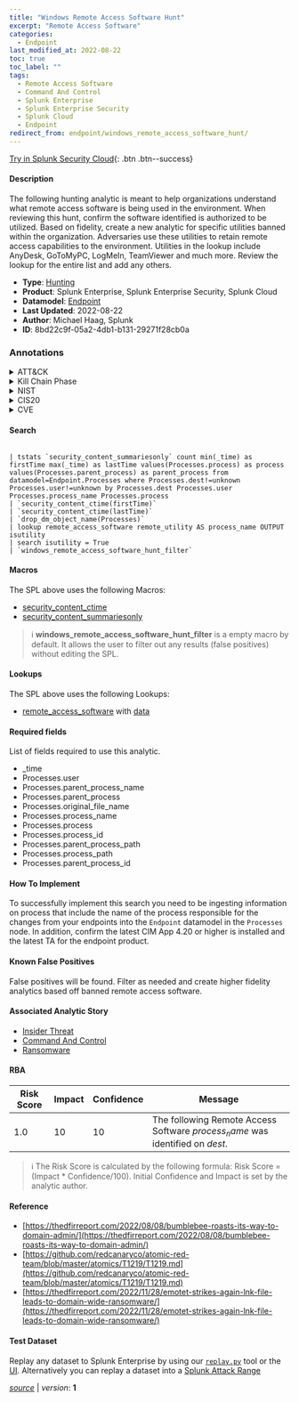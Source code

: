 ```yaml
---
title: "Windows Remote Access Software Hunt"
excerpt: "Remote Access Software"
categories:
  - Endpoint
last_modified_at: 2022-08-22
toc: true
toc_label: ""
tags:
  - Remote Access Software
  - Command And Control
  - Splunk Enterprise
  - Splunk Enterprise Security
  - Splunk Cloud
  - Endpoint
redirect_from: endpoint/windows_remote_access_software_hunt/
---
```




[Try in Splunk Security Cloud](https://www.splunk.com/en_us/cyber-security.html){: .btn .btn--success}

#### Description

The following hunting analytic is meant to help organizations understand what remote access software is being used in the environment. When reviewing this hunt, confirm the software identified is authorized to be utilized. Based on fidelity, create a new analytic for specific utilities banned within the organization. Adversaries use these utilities to retain remote access capabilities to the environment. Utilities in the lookup include AnyDesk, GoToMyPC, LogMeIn, TeamViewer and much more. Review the lookup for the entire list and add any others.

- **Type**: [Hunting](https://github.com/splunk/security_content/wiki/Detection-Analytic-Types)
- **Product**: Splunk Enterprise, Splunk Enterprise Security, Splunk Cloud
- **Datamodel**: [Endpoint](https://docs.splunk.com/Documentation/CIM/latest/User/Endpoint)
- **Last Updated**: 2022-08-22
- **Author**: Michael Haag, Splunk
- **ID**: 8bd22c9f-05a2-4db1-b131-29271f28cb0a

### Annotations
<details>
  <summary>ATT&CK</summary>

<div markdown="1">

#### [ATT&CK](https://attack.mitre.org/)

| ID          | Technique   | Tactic         |
| ----------- | ----------- |--------------- |
| [T1219](https://attack.mitre.org/techniques/T1219/) | Remote Access Software | Command And Control |

</div>
</details>


<details>
  <summary>Kill Chain Phase</summary>

<div markdown="1">

* Command and Control


</div>
</details>


<details>
  <summary>NIST</summary>

<div markdown="1">

* DE.AE



</div>
</details>

<details>
  <summary>CIS20</summary>

<div markdown="1">

* CIS 10



</div>
</details>

<details>
  <summary>CVE</summary>

<div markdown="1">


</div>
</details>


#### Search

```

| tstats `security_content_summariesonly` count min(_time) as firstTime max(_time) as lastTime values(Processes.process) as process values(Processes.parent_process) as parent_process from datamodel=Endpoint.Processes where Processes.dest!=unknown Processes.user!=unknown by Processes.dest Processes.user Processes.process_name Processes.process 
| `security_content_ctime(firstTime)` 
| `security_content_ctime(lastTime)` 
| `drop_dm_object_name(Processes)` 
| lookup remote_access_software remote_utility AS process_name OUTPUT isutility 
| search isutility = True 
| `windows_remote_access_software_hunt_filter`
```

#### Macros
The SPL above uses the following Macros:
* [security_content_ctime](https://github.com/splunk/security_content/blob/develop/macros/security_content_ctime.yml)
* [security_content_summariesonly](https://github.com/splunk/security_content/blob/develop/macros/security_content_summariesonly.yml)

> :information_source:
> **windows_remote_access_software_hunt_filter** is a empty macro by default. It allows the user to filter out any results (false positives) without editing the SPL.

#### Lookups
The SPL above uses the following Lookups:

* [remote_access_software](https://github.com/splunk/security_content/blob/develop/lookups/remote_access_software.yml) with [data](https://github.com/splunk/security_content/tree/develop/lookups/remote_access_software.csv)



#### Required fields
List of fields required to use this analytic.
* _time
* Processes.user
* Processes.parent_process_name
* Processes.parent_process
* Processes.original_file_name
* Processes.process_name
* Processes.process
* Processes.process_id
* Processes.parent_process_path
* Processes.process_path
* Processes.parent_process_id



#### How To Implement
To successfully implement this search you need to be ingesting information on process that include the name of the process responsible for the changes from your endpoints into the `Endpoint` datamodel in the `Processes` node. In addition, confirm the latest CIM App 4.20 or higher is installed and the latest TA for the endpoint product.
#### Known False Positives
False positives will be found. Filter as needed and create higher fidelity analytics based off banned remote access software.

#### Associated Analytic Story
* [Insider Threat](/stories/insider_threat)
* [Command And Control](/stories/command_and_control)
* [Ransomware](/stories/ransomware)




#### RBA

| Risk Score  | Impact      | Confidence   | Message      |
| ----------- | ----------- |--------------|--------------|
| 1.0 | 10 | 10 | The following Remote Access Software $process_name$ was identified on $dest$. |


> :information_source:
> The Risk Score is calculated by the following formula: Risk Score = (Impact * Confidence/100). Initial Confidence and Impact is set by the analytic author.


#### Reference

* [https://thedfirreport.com/2022/08/08/bumblebee-roasts-its-way-to-domain-admin/](https://thedfirreport.com/2022/08/08/bumblebee-roasts-its-way-to-domain-admin/)
* [https://github.com/redcanaryco/atomic-red-team/blob/master/atomics/T1219/T1219.md](https://github.com/redcanaryco/atomic-red-team/blob/master/atomics/T1219/T1219.md)
* [https://thedfirreport.com/2022/11/28/emotet-strikes-again-lnk-file-leads-to-domain-wide-ransomware/](https://thedfirreport.com/2022/11/28/emotet-strikes-again-lnk-file-leads-to-domain-wide-ransomware/)



#### Test Dataset
Replay any dataset to Splunk Enterprise by using our [`replay.py`](https://github.com/splunk/attack_data#using-replaypy) tool or the [UI](https://github.com/splunk/attack_data#using-ui).
Alternatively you can replay a dataset into a [Splunk Attack Range](https://github.com/splunk/attack_range#replay-dumps-into-attack-range-splunk-server)




[*source*](https://github.com/splunk/security_content/tree/develop/detections/endpoint/windows_remote_access_software_hunt.yml) \| *version*: **1**